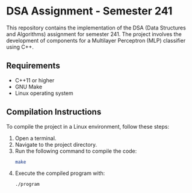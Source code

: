 # DSA Assignment - Semester 241

This repository contains the implementation of the DSA (Data Structures and Algorithms) assignment for semester 241. The project involves the development of components for a Multilayer Perceptron (MLP) classifier using C++.

## Requirements
- C++11 or higher
- GNU Make
- Linux operating system

## Compilation Instructions

To compile the project in a Linux environment, follow these steps:

1. Open a terminal.
2. Navigate to the project directory.
3. Run the following command to compile the code:
   ```bash
   make
4. Execute the compiled program with:
   ```bash
   ./program


